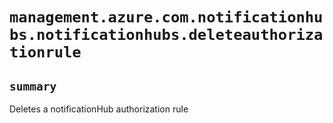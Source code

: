 # `management.azure.com.notificationhubs.notificationhubs.deleteauthorizationrule`

## `summary`
Deletes a notificationHub authorization rule


